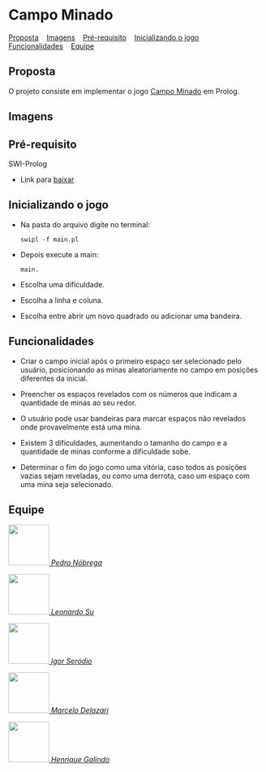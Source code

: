# Campo Minado

<p>
  <a href="#proposta">Proposta</a>&nbsp;&nbsp;&nbsp;
  <a href="#imagens">Imagens</a>&nbsp;&nbsp;&nbsp;
  <a href="#pré-requisito">Pré-requisito</a>&nbsp;&nbsp;&nbsp;
  <a href="#inicializando-o-jogo">Inicializando o jogo</a>&nbsp;&nbsp;&nbsp;
  <a href="#funcionalidades">Funcionalidades</a>&nbsp;&nbsp;&nbsp;
  <a href="#equipe">Equipe</a>&nbsp;&nbsp;&nbsp;
</p>

## Proposta

O projeto consiste em implementar o jogo [Campo Minado](https://pt.wikipedia.org/wiki/Campo_minado) em Prolog.

## Imagens
<p>
  <!-- <img  width="250em" src = "https://github.com/Leonardosu/CampoMinadoPLP/blob/master/Haskell/ex.png">
  <img  width="250em" src = "https://github.com/Leonardosu/CampoMinadoPLP/blob/master/Haskell/win.png">
  <img  width="250em" src = "https://github.com/Leonardosu/CampoMinadoPLP/blob/master/Haskell/lose.png"> -->
</p>

##  Pré-requisito

SWI-Prolog
  - Link para [baixar](https://www.swi-prolog.org/download/stable)


## Inicializando o jogo

- Na pasta do arquivo digite no terminal:

    ```
    swipl -f main.pl
    ```

- Depois execute a main:
    ```
    main.
    ```

- Escolha uma dificuldade.

- Escolha a linha e coluna.

- Escolha entre abrir um novo quadrado ou adicionar uma bandeira.

##  Funcionalidades

* Criar o campo inicial após o primeiro espaço ser selecionado pelo usuário, posicionando as minas aleatoriamente no campo em posições diferentes da inicial.

* Preencher os espaços revelados com os números que indicam a quantidade de minas ao seu redor.

* O usuário pode usar bandeiras para marcar espaços não revelados onde provavelmente está uma mina.

* Existem 3 dificuldades, aumentando o tamanho do campo e a quantidade de minas conforme a dificuldade sobe.

* Determinar o fim do jogo como uma vitória, caso todos as posições vazias sejam reveladas, ou como uma derrota, caso um espaço com uma mina seja selecionado.

##  Equipe
<p>
<a href="https://github.com/PedroHMNobrega">
<img height="80em" width="80em" src="https://avatars.githubusercontent.com/u/54116203?v=4"/>  
  <em>Pedro Nóbrega</em>
</p>
  
<p>
<a href="https://github.com/Leonardosu">
<img height="80em" width="80em" src="https://avatars.githubusercontent.com/u/21243154?v=4" alt>
    <em>Leonardo Su</em>
</p>
    
<p>
<a href="https://github.com/IgorSerodio">
<img height="80em" width="80em" src="https://avatars.githubusercontent.com/u/79673301?v=4"/>  
  <em>Igor Seródio</em>
</p>
      
<p>
<a href="https://github.com/marcelodelazari">
<img height="80em" width="80em" src="https://avatars.githubusercontent.com/u/54554621?v=4"/>  
  <em>Marcelo Delazari</em>
</p>
        
<p>
  <a href="https://github.com/HenriqueGalindo">
  <img height="80em" width="80em" src="https://avatars.githubusercontent.com/u/55746037?v=4"/>  
  <em>Henrique Galindo</em>
</p>

